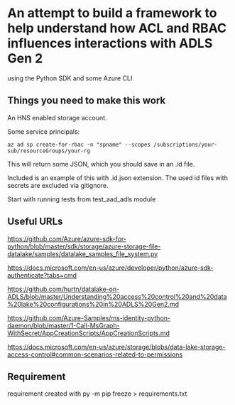 # An attempt to build a framework to help understand how ACL and RBAC influences interactions with ADLS Gen 2
using the Python SDK and some Azure CLI

## Things you need to make this work

An HNS enabled storage account.

Some service principals: 

    az ad sp create-for-rbac -n "spname" --scopes /subscriptions/your-sub/resourceGroups/your-rg
This will return some JSON, which you should save in an .id file. 

Included is an example of this with .id.json extension. The used id files with secrets are excluded via gitignore.

Start with running tests from test_aad_adls module

## Useful URLs

https://github.com/Azure/azure-sdk-for-python/blob/master/sdk/storage/azure-storage-file-datalake/samples/datalake_samples_file_system.py

https://docs.microsoft.com/en-us/azure/developer/python/azure-sdk-authenticate?tabs=cmd

https://github.com/hurtn/datalake-on-ADLS/blob/master/Understanding%20access%20control%20and%20data%20lake%20configurations%20in%20ADLS%20Gen2.md

https://github.com/Azure-Samples/ms-identity-python-daemon/blob/master/1-Call-MsGraph-WithSecret/AppCreationScripts/AppCreationScripts.md

https://docs.microsoft.com/en-us/azure/storage/blobs/data-lake-storage-access-control#common-scenarios-related-to-permissions



## Requirement

requirement created with 
py -m pip freeze > requirements.txt



